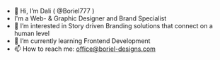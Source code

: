 - 👋 Hi, I’m Dali ( @Boriel777 )
- I'm a Web- & Graphic Designer and Brand Specialist
- 👀 I’m interested in Story driven Branding solutions that connect on a human level
- 🌱 I’m currently learning Frontend Development
- 📫 How to reach me: office@boriel-designs.com

<!---
Boriel777/Boriel777 is a ✨ special ✨ repository because its `README.md` (this file) appears on your GitHub profile.
You can click the Preview link to take a look at your changes.
--->
